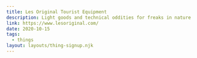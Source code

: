 ```yaml
---
title: Les Original Tourist Equipment
description: Light goods and technical oddities for freaks in nature
link: https://www.lesoriginal.com/
date: 2020-10-15
tags:
  - things
layout: layouts/thing-signup.njk
---
```

